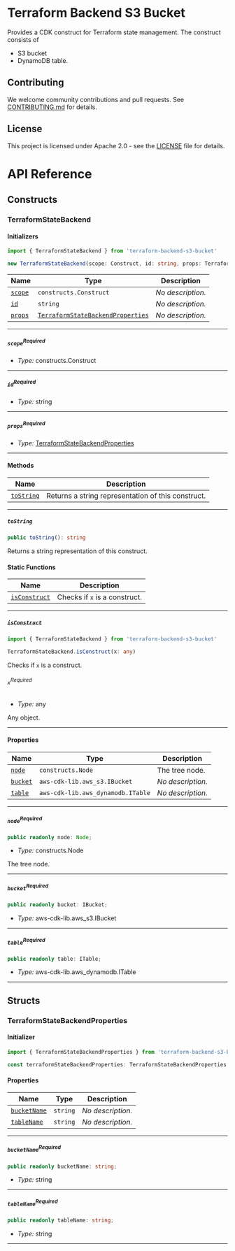 # Terraform Backend S3 Bucket

Provides a CDK construct for Terraform state management. The construct consists
of

- S3 bucket
- DynamoDB table.

## Contributing

We welcome community contributions and pull requests. See [CONTRIBUTING.md](./CONTRIBUTING.md) for
details.

## License

This project is licensed under Apache 2.0 - see the [LICENSE](./LICENSE) file for details.

# API Reference <a name="API Reference" id="api-reference"></a>

## Constructs <a name="Constructs" id="Constructs"></a>

### TerraformStateBackend <a name="TerraformStateBackend" id="terraform-backend-s3-bucket.TerraformStateBackend"></a>

#### Initializers <a name="Initializers" id="terraform-backend-s3-bucket.TerraformStateBackend.Initializer"></a>

```typescript
import { TerraformStateBackend } from 'terraform-backend-s3-bucket'

new TerraformStateBackend(scope: Construct, id: string, props: TerraformStateBackendProperties)
```

| **Name** | **Type** | **Description** |
| --- | --- | --- |
| <code><a href="#terraform-backend-s3-bucket.TerraformStateBackend.Initializer.parameter.scope">scope</a></code> | <code>constructs.Construct</code> | *No description.* |
| <code><a href="#terraform-backend-s3-bucket.TerraformStateBackend.Initializer.parameter.id">id</a></code> | <code>string</code> | *No description.* |
| <code><a href="#terraform-backend-s3-bucket.TerraformStateBackend.Initializer.parameter.props">props</a></code> | <code><a href="#terraform-backend-s3-bucket.TerraformStateBackendProperties">TerraformStateBackendProperties</a></code> | *No description.* |

---

##### `scope`<sup>Required</sup> <a name="scope" id="terraform-backend-s3-bucket.TerraformStateBackend.Initializer.parameter.scope"></a>

- *Type:* constructs.Construct

---

##### `id`<sup>Required</sup> <a name="id" id="terraform-backend-s3-bucket.TerraformStateBackend.Initializer.parameter.id"></a>

- *Type:* string

---

##### `props`<sup>Required</sup> <a name="props" id="terraform-backend-s3-bucket.TerraformStateBackend.Initializer.parameter.props"></a>

- *Type:* <a href="#terraform-backend-s3-bucket.TerraformStateBackendProperties">TerraformStateBackendProperties</a>

---

#### Methods <a name="Methods" id="Methods"></a>

| **Name** | **Description** |
| --- | --- |
| <code><a href="#terraform-backend-s3-bucket.TerraformStateBackend.toString">toString</a></code> | Returns a string representation of this construct. |

---

##### `toString` <a name="toString" id="terraform-backend-s3-bucket.TerraformStateBackend.toString"></a>

```typescript
public toString(): string
```

Returns a string representation of this construct.

#### Static Functions <a name="Static Functions" id="Static Functions"></a>

| **Name** | **Description** |
| --- | --- |
| <code><a href="#terraform-backend-s3-bucket.TerraformStateBackend.isConstruct">isConstruct</a></code> | Checks if `x` is a construct. |

---

##### ~~`isConstruct`~~ <a name="isConstruct" id="terraform-backend-s3-bucket.TerraformStateBackend.isConstruct"></a>

```typescript
import { TerraformStateBackend } from 'terraform-backend-s3-bucket'

TerraformStateBackend.isConstruct(x: any)
```

Checks if `x` is a construct.

###### `x`<sup>Required</sup> <a name="x" id="terraform-backend-s3-bucket.TerraformStateBackend.isConstruct.parameter.x"></a>

- *Type:* any

Any object.

---

#### Properties <a name="Properties" id="Properties"></a>

| **Name** | **Type** | **Description** |
| --- | --- | --- |
| <code><a href="#terraform-backend-s3-bucket.TerraformStateBackend.property.node">node</a></code> | <code>constructs.Node</code> | The tree node. |
| <code><a href="#terraform-backend-s3-bucket.TerraformStateBackend.property.bucket">bucket</a></code> | <code>aws-cdk-lib.aws_s3.IBucket</code> | *No description.* |
| <code><a href="#terraform-backend-s3-bucket.TerraformStateBackend.property.table">table</a></code> | <code>aws-cdk-lib.aws_dynamodb.ITable</code> | *No description.* |

---

##### `node`<sup>Required</sup> <a name="node" id="terraform-backend-s3-bucket.TerraformStateBackend.property.node"></a>

```typescript
public readonly node: Node;
```

- *Type:* constructs.Node

The tree node.

---

##### `bucket`<sup>Required</sup> <a name="bucket" id="terraform-backend-s3-bucket.TerraformStateBackend.property.bucket"></a>

```typescript
public readonly bucket: IBucket;
```

- *Type:* aws-cdk-lib.aws_s3.IBucket

---

##### `table`<sup>Required</sup> <a name="table" id="terraform-backend-s3-bucket.TerraformStateBackend.property.table"></a>

```typescript
public readonly table: ITable;
```

- *Type:* aws-cdk-lib.aws_dynamodb.ITable

---


## Structs <a name="Structs" id="Structs"></a>

### TerraformStateBackendProperties <a name="TerraformStateBackendProperties" id="terraform-backend-s3-bucket.TerraformStateBackendProperties"></a>

#### Initializer <a name="Initializer" id="terraform-backend-s3-bucket.TerraformStateBackendProperties.Initializer"></a>

```typescript
import { TerraformStateBackendProperties } from 'terraform-backend-s3-bucket'

const terraformStateBackendProperties: TerraformStateBackendProperties = { ... }
```

#### Properties <a name="Properties" id="Properties"></a>

| **Name** | **Type** | **Description** |
| --- | --- | --- |
| <code><a href="#terraform-backend-s3-bucket.TerraformStateBackendProperties.property.bucketName">bucketName</a></code> | <code>string</code> | *No description.* |
| <code><a href="#terraform-backend-s3-bucket.TerraformStateBackendProperties.property.tableName">tableName</a></code> | <code>string</code> | *No description.* |

---

##### `bucketName`<sup>Required</sup> <a name="bucketName" id="terraform-backend-s3-bucket.TerraformStateBackendProperties.property.bucketName"></a>

```typescript
public readonly bucketName: string;
```

- *Type:* string

---

##### `tableName`<sup>Required</sup> <a name="tableName" id="terraform-backend-s3-bucket.TerraformStateBackendProperties.property.tableName"></a>

```typescript
public readonly tableName: string;
```

- *Type:* string

---



